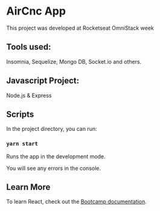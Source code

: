 # AirCnc App

This project was developed at Rocketseat OmniStack week

## Tools used:
  
 Insomnia, Sequelize, Mongo DB, Socket.io and others.

 ## Javascript Project:
 
 Node.js & Express

## Scripts

In the project directory, you can run:

### `yarn start`

Runs the app in the development mode.<br />

You will see any errors in the console.

## Learn More

To learn React, check out the [Bootcamp documentation](https://rocketseat.com.br).

